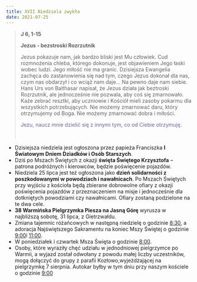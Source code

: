 ```yaml
---
title: XVII Niedziela zwykła
date: 2021-07-25
---
```


> **J 6, 1-15**
>
> **Jezus - bezstroski Rozrzutnik**
>
> Jezus pokazuje nam, jak bardzo bliski jest Mu człowiek. Cud rozmnożenia chleba, którego dokonuje, jest objawieniem Jego łaski wobec ludzi. Jego miłość nie ma granic. Dzisiejsza Ewangelia zachęca do zastanowienia się nad tym, czego Jezus dokonał dla nas, czym nas obdarzył i co wciąż nam daje... Na pewno daje nam siebie. Hans Urs von Balthasar napisał, że Jezus działa jak beztroski Rozrzutnik, ale jednocześnie nie pozwala, aby coś się zmarnowało. Każe zebrać resztki, aby uczniowie i Kościół mieli zasoby pokarmu dla wszystkich potrzebujących. Nie możemy zmarnować daru, który otrzymujemy od Boga. Nie możemy zmarnować dobra i miłości.
>
> <span style="color: #666699;">Jezu, naucz mnie dzielić się z innymi tym, co od Ciebie otrzymuję. </span>
>
> &nbsp;

- Dzisiejsza niedziela jest ogłoszona przez papieża Franciszka **I Światowym Dniem Dziadków i Osób Starszych**.
- Dziś po Mszach Świętych z okazji **święta Świętego Krzysztofa** – patrona podróżnych i kierowców, będzie poświęcenie pojazdów.
- Niedziela 25 lipca jest też ogłoszona jako **dzień solidarności z poszkodowanymi w powodziach i nawałnicach**. Po Mszach Świętych przy wyjściu z kościoła będą zbierane dobrowolne ofiary z okazji poświęcenia pojazdów z przeznaczeniem na misje i jednocześnie dla dotkniętych powodziami czy nawałnicami. Ofiary zostaną podzielone na te dwa cele.
- **38 Warmińska Pielgrzymka Piesza na Jasną Górę** wyrusza w najbliższą sobotę, 31 lipca, z Gietrzwałdu.
- Zmiana tajemnic różańcowych w następną niedzielę o godzinie <u>8:30</u>, a adoracja Najświętszego Sakramentu na koniec Mszy Świętej o godzinie <u>9:00</u>i <u>11:00</u>.
- W poniedziałek i czwartek Msza Święta o godzinie <u>8:00</u>.
- Osoby, które wyraziły chęć udziału w jednodniowej pielgrzymce po Warmii, a wyjazd został odwołany z powodu małej liczby uczestników, mogą dołączyć do grupy z parafii Kozłowo,wyjeżdżającej na pielgrzymkę 7 sierpnia. Autokar byłby w tym dniu przy naszym kościele o godzinie <u>9:00</u>
